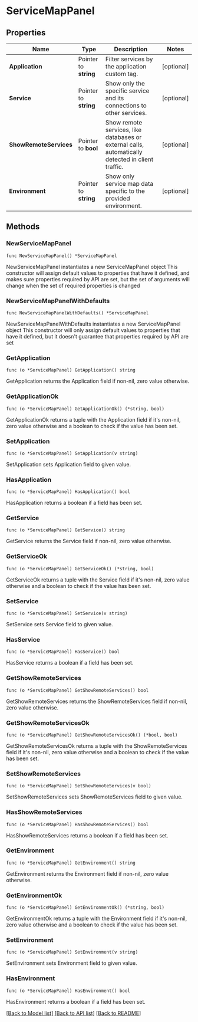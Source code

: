 # ServiceMapPanel

## Properties

Name | Type | Description | Notes
------------ | ------------- | ------------- | -------------
**Application** | Pointer to **string** | Filter services by the application custom tag. | [optional] 
**Service** | Pointer to **string** | Show only the specific service and its connections to other services. | [optional] 
**ShowRemoteServices** | Pointer to **bool** | Show remote services, like databases or external calls, automatically detected in client traffic. | [optional] 
**Environment** | Pointer to **string** | Show only service map data specific to the provided environment. | [optional] 

## Methods

### NewServiceMapPanel

`func NewServiceMapPanel() *ServiceMapPanel`

NewServiceMapPanel instantiates a new ServiceMapPanel object
This constructor will assign default values to properties that have it defined,
and makes sure properties required by API are set, but the set of arguments
will change when the set of required properties is changed

### NewServiceMapPanelWithDefaults

`func NewServiceMapPanelWithDefaults() *ServiceMapPanel`

NewServiceMapPanelWithDefaults instantiates a new ServiceMapPanel object
This constructor will only assign default values to properties that have it defined,
but it doesn't guarantee that properties required by API are set

### GetApplication

`func (o *ServiceMapPanel) GetApplication() string`

GetApplication returns the Application field if non-nil, zero value otherwise.

### GetApplicationOk

`func (o *ServiceMapPanel) GetApplicationOk() (*string, bool)`

GetApplicationOk returns a tuple with the Application field if it's non-nil, zero value otherwise
and a boolean to check if the value has been set.

### SetApplication

`func (o *ServiceMapPanel) SetApplication(v string)`

SetApplication sets Application field to given value.

### HasApplication

`func (o *ServiceMapPanel) HasApplication() bool`

HasApplication returns a boolean if a field has been set.

### GetService

`func (o *ServiceMapPanel) GetService() string`

GetService returns the Service field if non-nil, zero value otherwise.

### GetServiceOk

`func (o *ServiceMapPanel) GetServiceOk() (*string, bool)`

GetServiceOk returns a tuple with the Service field if it's non-nil, zero value otherwise
and a boolean to check if the value has been set.

### SetService

`func (o *ServiceMapPanel) SetService(v string)`

SetService sets Service field to given value.

### HasService

`func (o *ServiceMapPanel) HasService() bool`

HasService returns a boolean if a field has been set.

### GetShowRemoteServices

`func (o *ServiceMapPanel) GetShowRemoteServices() bool`

GetShowRemoteServices returns the ShowRemoteServices field if non-nil, zero value otherwise.

### GetShowRemoteServicesOk

`func (o *ServiceMapPanel) GetShowRemoteServicesOk() (*bool, bool)`

GetShowRemoteServicesOk returns a tuple with the ShowRemoteServices field if it's non-nil, zero value otherwise
and a boolean to check if the value has been set.

### SetShowRemoteServices

`func (o *ServiceMapPanel) SetShowRemoteServices(v bool)`

SetShowRemoteServices sets ShowRemoteServices field to given value.

### HasShowRemoteServices

`func (o *ServiceMapPanel) HasShowRemoteServices() bool`

HasShowRemoteServices returns a boolean if a field has been set.

### GetEnvironment

`func (o *ServiceMapPanel) GetEnvironment() string`

GetEnvironment returns the Environment field if non-nil, zero value otherwise.

### GetEnvironmentOk

`func (o *ServiceMapPanel) GetEnvironmentOk() (*string, bool)`

GetEnvironmentOk returns a tuple with the Environment field if it's non-nil, zero value otherwise
and a boolean to check if the value has been set.

### SetEnvironment

`func (o *ServiceMapPanel) SetEnvironment(v string)`

SetEnvironment sets Environment field to given value.

### HasEnvironment

`func (o *ServiceMapPanel) HasEnvironment() bool`

HasEnvironment returns a boolean if a field has been set.


[[Back to Model list]](../README.md#documentation-for-models) [[Back to API list]](../README.md#documentation-for-api-endpoints) [[Back to README]](../README.md)


